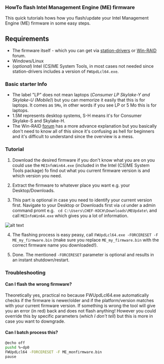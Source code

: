### HowTo flash Intel Management Engine (ME) firmware

This quick tutorials hows how you flash/update your Intel Management Engine (ME) firmware in some easy steps.

## Requirements
* The firmware itself - which you can get via [station-drivers](https://www.station-drivers.com/index.php?option=com_remository&Itemid=352&func=select&id=88&lang=en-nz) or [Win-RAID](https://www.win-raid.com/t596f39-Intel-Management-Engine-Drivers-Firmware-amp-System-Tools.html) forum.
* Windows/Linux
* (_optional_) Intel (CS)ME System Tools, in most cases not needed since station-drivers includes a version of `FWUpdLcl64.exe`.

### Basic starter Info
- The label "LP" does not mean laptops (_Consumer LP Skylake-Y and Skylake-U (Mobile)_) but you can memorize it easily that this is for laptops. It comes as `5Mo`, in other words if you see LP or 5 Mo this is for laptops.
- 1.5M represents desktop systems, S-H means it's for Consumer Skylake-S and Skylake-H.
- The Win-RAID [forum](https://www.win-raid.com/t596f39-Intel-Management-Engine-Drivers-Firmware-amp-System-Tools.html) has a more advance explanation but you basically don't need to know all of this since it's confusing as hell for beginners and it's difficult to understand since the overview is a mess.

### Tutorial

1. Download the desired firmware if you don't know what you are on you could use the `MEInfoWin64.exe` (included in the Intel (CS)ME System Tools package) fo find out what you current firmware version is and which version you need.

2. Extract the firmware to whatever place you want e.g. your Desktop/Downloads.

3. This part is optional in case you need to identify your current version first. Navigate to your Desktop or Downloads first via `cd` under a admin command promt e.g. ` cd C:\Users\CHEF-KOCH\Downloads\MEUpdate\` and call `MEInfoWin64.exe` which gives you a lot of information.

![alt text](https://raw.githubusercontent.com/CHEF-KOCH/HowTo-flash-Intel-Management-Engine-ME-firmware/master/Screenshots/1.png)


4. The flashing process is easy peasy, call `FWUpdLcl64.exe -FORCERESET -F ME_my_firmware.bin` (make sure you replace `ME_my_firmware.bin` with the correct firmware name you downloaded!).

5. Done. The mentioned `-FORCERESET` parameter is optional and results in an instant shutdown/restart.

### Troubleshooting

#### Can I flash the wrong firmware? 

Theoretically yes, practical no because FWUpdLcl64.exe automatically checks if the firmware is newer/older and if the platform/version matches with your current firmware version. If something is wrong the tool will give you an error (in red) back and does not flash anything! However you could override this by specific parameters (_which I don't tell_) but this is more in case you want to downgrade.

#### Can I batch process this?

```bash
@echo off
pushd %~dp0
FWUpdLcl64 -FORCERESET -F ME_monfirmware.bin
pause
```

